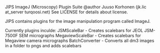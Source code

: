 JIPS ImageJ (Microscopy) Plugin Suite
@author Juuso Korhonen (jk.lic at_server turqoosi.net)
See LICENSE for details about license.

JIPS contains plugins for the image manipulation program called ImageJ.

Currently plugins inculde:
 JSMScaleBar - Creates scalebars for JEOL JSM-7500F SEM micrographs
 MegaviewScaleBar - Creates scalebars for Megaview camera micrographs
 BatchConverter - Converts all dm3 images in a folder to pngs and adds scalebars

